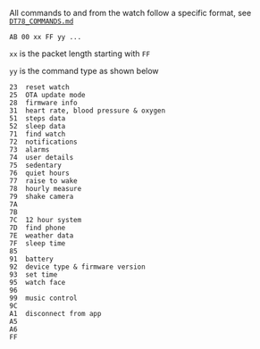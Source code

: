 
All commands to and from the watch follow a specific format, see [`DT78_COMMANDS.md`](https://github.com/fbiego/dt78/blob/master/DT78_COMMANDS.md)

`AB 00 xx FF yy ...`

`xx` is the packet length starting with `FF`

`yy` is the command type as shown below

```
23	reset watch
25	OTA update mode
28	firmware info
31	heart rate, blood pressure & oxygen
51	steps data
52	sleep data
71	find watch
72	notifications
73	alarms
74	user details
75	sedentary
76	quiet hours
77	raise to wake
78	hourly measure
79	shake camera
7A	
7B	
7C	12 hour system
7D	find phone
7E	weather data
7F	sleep time
85	
91	battery
92	device type & firmware version
93	set time
95	watch face
96	
99	music control
9C
A1	disconnect from app
A5	
A6	
FF	
```

